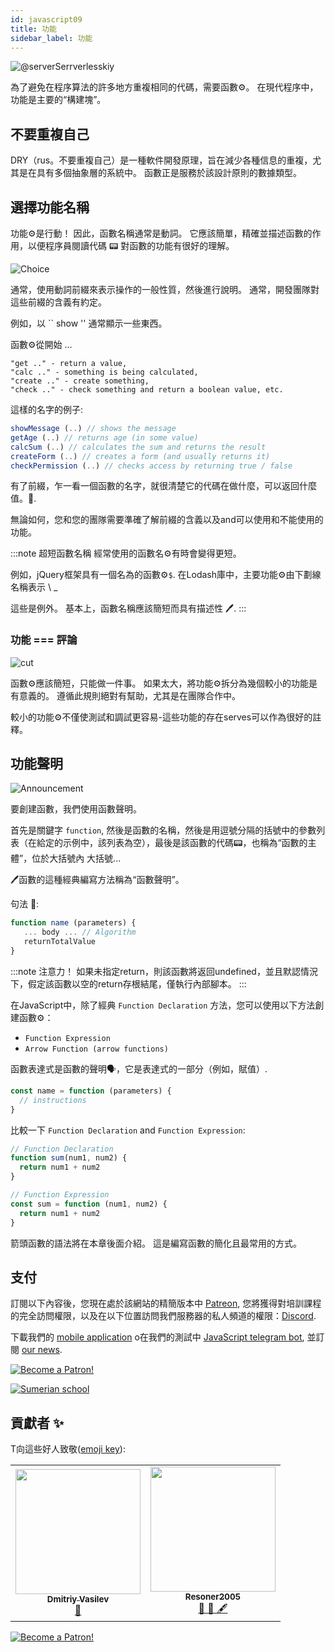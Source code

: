```yaml
---
id: javascript09
title: 功能
sidebar_label: 功能
---
```


![@serverSerrverlesskiy](/img/javascript/headers/10.jpg)

為了避免在程序算法的許多地方重複相同的代碼，需要函數⚙️。 在現代程序中，功能是主要的“構建塊”。

## 不要重複自己

DRY（rus。不要重複自己）是一種軟件開發原理，旨在減少各種信息的重複，尤其是在具有多個抽象層的系統中。 函數正是服務於該設計原則的數據類型。

## 選擇功能名稱

功能⚙️是行動！ 因此，函數名稱通常是動詞。 它應該簡單，精確並描述函數的作用，以便程序員閱讀代碼 📟 對函數的功能有很好的理解。

![Choice](https://media.giphy.com/media/VbEloWwOz3QqYBsqIZ/giphy.gif)

通常，使用動詞前綴來表示操作的一般性質，然後進行說明。 通常，開發團隊對這些前綴的含義有約定。

例如，以 `` show '' 通常顯示一些東西。

函數⚙️從開始 ...

```
"get .." - return a value,
"calc .." - something is being calculated,
"create .." - create something,
"check .." - check something and return a boolean value, etc.
```

這樣的名字的例子:

```javascript
showMessage (..) // shows the message
getAge (..) // returns age (in some value)
calcSum (..) // calculates the sum and returns the result
createForm (..) // creates a form (and usually returns it)
checkPermission (..) // checks access by returning true / false
```

有了前綴，乍一看一個函數的名字，就很清楚它的代碼在做什麼，可以返回什麼值。🔄.

無論如何，您和您的團隊需要準確了解前綴的含義以及and️可以使用和不能使用的功能。

:::note 超短函數名稱 
經常使用的函數名⚙️有時會變得更短。

例如，jQuery框架具有一個名為的函數⚙️`$`. 在Lodash庫中，主要功能⚙️由下劃線名稱表示 \ \_

這些是例外。 基本上，函數名稱應該簡短而具有描述性 🖊️.
:::

### 功能 === 評論

![cut](https://media.giphy.com/media/kf2bxcoZD8UmY/giphy.gif)

函數⚙️應該簡短，只能做一件事。 如果太大，將功能⚙️拆分為幾個較小的功能是有意義的。 遵循此規則絕對有幫助，尤其是在團隊合作中。

較小的功能⚙️不僅使測試和調試更容易-這些功能的存在serves️可以作為很好的註釋。

## 功能聲明

![Announcement](https://media.giphy.com/media/2A5zHrIPvo8MNnkAXl/giphy.gif)

要創建函數，我們使用函數聲明。

首先是關鍵字 `function`, 然後是函數的名稱，然後是用逗號分隔的括號中的參數列表（在給定的示例中，該列表為空），最後是該函數的代碼📟，也稱為“函數的主體”，位於大括號內 大括號...

🖊️函數的這種經典編寫方法稱為“函數聲明”。

句法 📖:

```javascript
function name (parameters) {
   ... body ... // Algorithm
   returnTotalValue
}
```

:::note 注意力！
如果未指定return，則該函數將返回undefined，並且默認情況下，假定該函數以空的return存根結尾，僅執行內部腳本。
:::

在JavaScript中，除了經典 `Function Declaration` 方法，您可以使用以下方法創建函數⚙️：

- `Function Expression`
- `Arrow Function (arrow functions)`

函數表達式是函數的聲明🗣️，它是表達式的一部分（例如，賦值）.

```javascript
const name = function (parameters) {
  // instructions
}
```

比較一下 `Function Declaration` and `Function Expression`:

```javascript
// Function Declaration
function sum(num1, num2) {
  return num1 + num2
}

// Function Expression
const sum = function (num1, num2) {
  return num1 + num2
}
```

箭頭函數的語法將在本章後面介紹。 這是編寫函數的簡化且最常用的方式。

## 支付

訂閱以下內容後，您現在處於該網站的精簡版本中 [Patreon](https://www.patreon.com/javascriptcamp), 您將獲得對培訓課程的完全訪問權限，以及在以下位置訪問我們服務器的私人頻道的權限：[Discord](https://discord.gg/6GDAfXn).

下載我們的 [mobile application](http://onelink.to/njhc95) o在我們的測試中 [JavaScript telegram bot](https://t.me/javascriptcamp_bot), 並訂閱 [our news](https://t.me/javascriptapp).

[![Become a Patron!](/img/logo/patreon.jpg)](https://www.patreon.com/bePatron?u=31769291)


[![Sumerian school](/img/app.jpg)](http://onelink.to/njhc95)

 

## 貢獻者 ✨

T向這些好人致敬([emoji key](https://allcontributors.org/docs/en/emoji-key)):

<table>
  <tr>
    <td align="center"><a href="https://fullstackserverless.github.io/"><img src="https://avatars0.githubusercontent.com/u/6774813?v=4?s=200" width="200px;" alt=""/><br /><sub><b>Dmitriy Vasilev</b></sub></a><br /> <a href="https://github.com/gHashTag/react-native-village/commits?author=gHashTag" title="Documentation">📖</a></td>
    <td align="center"><a href="https://github.com/Resoner2005"><img src="https://avatars1.githubusercontent.com/u/75675814?v=4?s=200" width="200px;" alt=""/><br /><sub><b>Resoner2005</b></sub></a><br /><a href="https://github.com/gHashTag/react-native-village/issues?q=author%3AResoner2005" title="Bug reports">🐛 🎨 🖋</a></td>
  </tr>
  
</table>

[![Become a Patron!](/img/logo/patreon.jpg)](https://www.patreon.com/bePatron?u=31769291)
